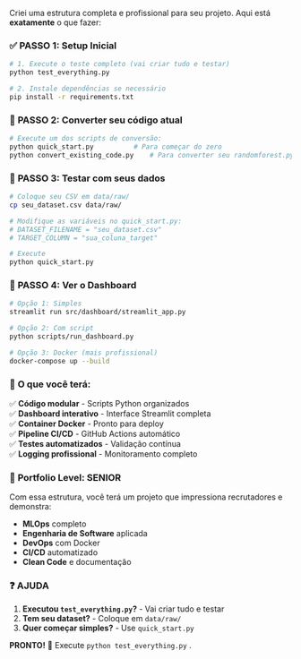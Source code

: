 
Criei uma estrutura completa e profissional para seu projeto. Aqui está **exatamente** o que fazer:

### ✅ **PASSO 1: Setup Inicial**
```bash
# 1. Execute o teste completo (vai criar tudo e testar)
python test_everything.py

# 2. Instale dependências se necessário
pip install -r requirements.txt
```

### 🔄 **PASSO 2: Converter seu código atual**
```bash
# Execute um dos scripts de conversão:
python quick_start.py          # Para começar do zero
python convert_existing_code.py    # Para converter seu randomforest.py
```

### 🚀 **PASSO 3: Testar com seus dados**
```bash
# Coloque seu CSV em data/raw/
cp seu_dataset.csv data/raw/

# Modifique as variáveis no quick_start.py:
# DATASET_FILENAME = "seu_dataset.csv"
# TARGET_COLUMN = "sua_coluna_target"

# Execute
python quick_start.py
```

### 📱 **PASSO 4: Ver o Dashboard**
```bash
# Opção 1: Simples
streamlit run src/dashboard/streamlit_app.py

# Opção 2: Com script
python scripts/run_dashboard.py

# Opção 3: Docker (mais profissional)
docker-compose up --build
```

### 💎 **O que você terá:**

✅ **Código modular** - Scripts Python organizados  
✅ **Dashboard interativo** - Interface Streamlit completa  
✅ **Container Docker** - Pronto para deploy  
✅ **Pipeline CI/CD** - GitHub Actions automático  
✅ **Testes automatizados** - Validação contínua  
✅ **Logging profissional** - Monitoramento completo  

### 🎊 **Portfolio Level: SENIOR**

Com essa estrutura, você terá um projeto que impressiona recrutadores e demonstra:
- **MLOps** completo
- **Engenharia de Software** aplicada
- **DevOps** com Docker
- **CI/CD** automatizado
- **Clean Code** e documentação

### ❓ **AJUDA**

1. **Executou `test_everything.py`?** - Vai criar tudo e testar
2. **Tem seu dataset?** - Coloque em `data/raw/`
3. **Quer começar simples?** - Use `quick_start.py`

**PRONTO!** 🚀 Execute `python test_everything.py` .
